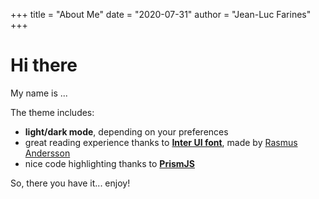 +++
title = "About Me"
date = "2020-07-31"
author = "Jean-Luc Farines"
+++

# Hi there

My name is ...

The theme includes:

- **light/dark mode**, depending on your preferences
- great reading experience thanks to [**Inter UI font**](https://rsms.me/inter/), made by [Rasmus Andersson](https://rsms.me/about/)
- nice code highlighting thanks to [**PrismJS**](https://prismjs.com)

So, there you have it... enjoy!
